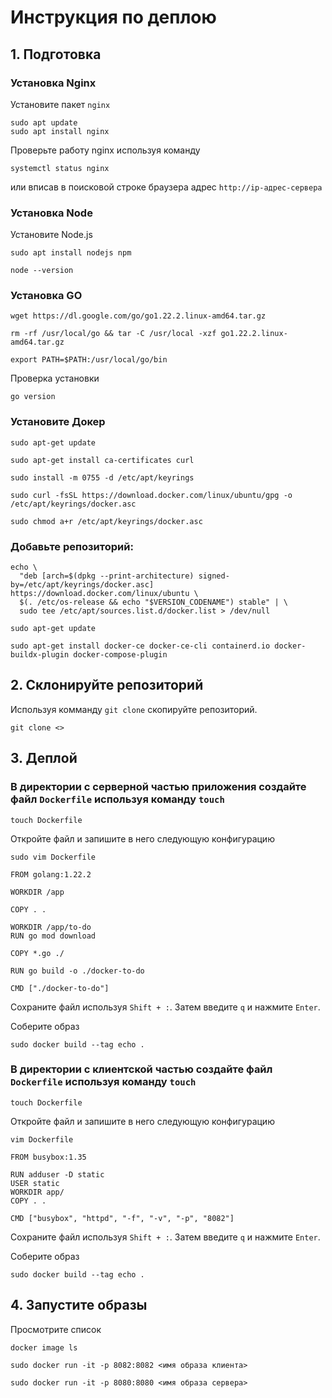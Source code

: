 # Инструкция по деплою

## 1. Подготовка

### Установка Nginx
Установите пакет `nginx`

```
sudo apt update
sudo apt install nginx
```

Проверьте работу nginx используя команду

```
systemctl status nginx
```

или вписав в поисковой строке браузера адрес `http://ip-адрес-сервера`

### Установка Node

Установите Node.js

```
sudo apt install nodejs npm

node --version
```

### Установка GO

```
wget https://dl.google.com/go/go1.22.2.linux-amd64.tar.gz
```

```
rm -rf /usr/local/go && tar -C /usr/local -xzf go1.22.2.linux-amd64.tar.gz
```

```
export PATH=$PATH:/usr/local/go/bin
```

Проверка установки

```
go version
```


### Установите Докер

```
sudo apt-get update
```

```
sudo apt-get install ca-certificates curl
```

```
sudo install -m 0755 -d /etc/apt/keyrings
```

```
sudo curl -fsSL https://download.docker.com/linux/ubuntu/gpg -o /etc/apt/keyrings/docker.asc
```

```
sudo chmod a+r /etc/apt/keyrings/docker.asc
```

### Добавьте репозиторий:
```
echo \
  "deb [arch=$(dpkg --print-architecture) signed-by=/etc/apt/keyrings/docker.asc] https://download.docker.com/linux/ubuntu \
  $(. /etc/os-release && echo "$VERSION_CODENAME") stable" | \
  sudo tee /etc/apt/sources.list.d/docker.list > /dev/null
```

```
sudo apt-get update
```

```
sudo apt-get install docker-ce docker-ce-cli containerd.io docker-buildx-plugin docker-compose-plugin
```


## 2. Склонируйте репозиторий

Используя комманду `git clone` скопируйте репозиторий.

```
git clone <>
```

## 3. Деплой

### В директории с серверной частью приложения создайте файл `Dockerfile` используя команду `touch`

```
touch Dockerfile
```

Откройте файл и запишите в него следующую конфигурацию

```
sudo vim Dockerfile
```

```
FROM golang:1.22.2

WORKDIR /app

COPY . .
 
WORKDIR /app/to-do
RUN go mod download

COPY *.go ./

RUN go build -o ./docker-to-do

CMD ["./docker-to-do"]
```

Сохраните файл используя `Shift + :`. Затем введите `q` и нажмите `Enter`.

Соберите образ

```
sudo docker build --tag echo .
```

### В директории с клиентской частью создайте файл `Dockerfile` используя команду `touch`

```touch Dockerfile```

Откройте файл и запишите в него следующую конфигурацию

```vim Dockerfile```

```
FROM busybox:1.35

RUN adduser -D static
USER static
WORKDIR app/
COPY . .

CMD ["busybox", "httpd", "-f", "-v", "-p", "8082"]
```

Сохраните файл используя `Shift + :`. Затем введите `q` и нажмите `Enter`.

Соберите образ

```
sudo docker build --tag echo .
```

## 4. Запустите образы

Просмотрите список 

```
docker image ls
```

```
sudo docker run -it -p 8082:8082 <имя образа клиента>
```

```
sudo docker run -it -p 8080:8080 <имя образа сервера>
```





